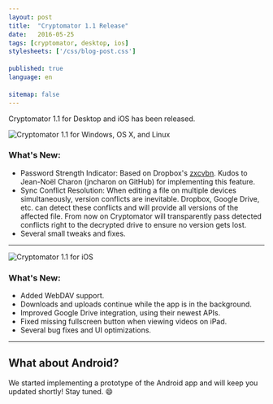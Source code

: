 ```yaml
---
layout: post
title:  "Cryptomator 1.1 Release"
date:   2016-05-25
tags: [cryptomator, desktop, ios]
stylesheets: ['/css/blog-post.css']

published: true
language: en

sitemap: false
---
```

Cryptomator 1.1 for Desktop and iOS has been released.

<img class="img-responsive center-block" src="/img/blog/Cryptomator%201-1.jpg" srcset="/img/blog/Cryptomator%201-1.jpg 1x, /img/blog/Cryptomator%201-1@2x.jpg 2x" alt="Cryptomator 1.1 for Windows, OS X, and Linux" />

### What's New:
- Password Strength Indicator: Based on Dropbox's <a href="https://blogs.dropbox.com/tech/2012/04/zxcvbn-realistic-password-strength-estimation/" target="_blank">zxcvbn</a>. Kudos to Jean-Noël Charon (jncharon on GitHub) for implementing this feature.
- Sync Conflict Resolution: When editing a file on multiple devices simultaneously, version conflicts are inevitable. Dropbox, Google Drive, etc. can detect these conflicts and will provide all versions of the affected file. From now on Cryptomator will transparently pass detected conflicts right to the decrypted drive to ensure no version gets lost.
- Several small tweaks and fixes.

<hr/>

<img class="img-responsive center-block" src="/img/blog/Cryptomator%201-1%20for%20iOS.jpg" srcset="/img/blog/Cryptomator%201-1%20for%20iOS.jpg 1x, /img/blog/Cryptomator%201-1%20for%20iOS@2x.jpg 2x" alt="Cryptomator 1.1 for iOS" />

### What's New:
- Added WebDAV support.
- Downloads and uploads continue while the app is in the background.
- Improved Google Drive integration, using their newest APIs.
- Fixed missing fullscreen button when viewing videos on iPad.
- Several bug fixes and UI optimizations.

<hr/>

## What about Android?
We started implementing a prototype of the Android app and will keep you updated shortly! Stay tuned. :smile:
